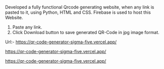 Developed a fully functional Qrcode generating website, when any link is pasted to it, using Python, HTML and CSS.
Firebase is used to host this Website.

1. Paste any link.
2. Click Download button to save generated QR-Code in jpg image format.

Url:-
https://qr-code-generator-sigma-five.vercel.app/

https://qr-code-generator-sigma-five.vercel.app/

https://qr-code-generator-sigma-five.vercel.app/

